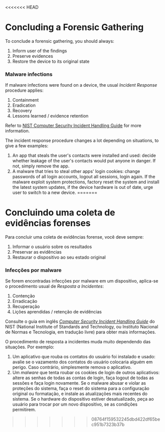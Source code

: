 <<<<<<< HEAD
# Concluding a Forensic Gathering

To conclude a forensic gathering, you should always:

1. Inform user of the findings
2. Preserve evidences
3. Restore the device to its original state

### Malware infections

If malware infections were found on a device, the usual _Incident Response_ procedure applies:

1. Containment
2. Eradication
3. Recovery
4. Lessons learned / evidence retention

Refer to [NIST Computer Security Incident Handling Guide](https://nvlpubs.nist.gov/nistpubs/specialpublications/nist.sp.800-61r2.pdf) for more information.

The incident response procedure changes a lot depending on situations, to give a few examples:

1. An app that steals the user's contacts were installed and used: decide whether leakage of the user's contacts would put anyone in danger. If not, simply remove the app.
2. A malware that tries to steal other apps' login cookies: change passwords of all login accounts, logout all sessions, login again. If the malware exploit system protections, factory reset the system and install the latest system updates, if the device hardware is out of date, urge user to switch to a new device.
=======
# Concluindo uma coleta de evidências forenses

Para concluir uma coleta de evidências forense, você deve sempre:

1. Informar o usuário sobre os resultados
2. Preservar as evidências&#x20;
3. Restaurar o dispositivo ao seu estado original

### Infecções por malware

Se forem encontradas infecções por malware em um dispositivo, aplica-se o procedimento usual de _Resposta a Incidentes_:

1. Contenção
2. Erradicação
3. Recuperação
4. Lições aprendidas / retenção de evidências

Consulte o guia em inglês [_Computer Security Incident Handling Guide_](https://nvlpubs.nist.gov/nistpubs/specialpublications/nist.sp.800-61r2.pdf) do NIST (National Institute of Standards and Technology, ou Instituto Nacional de Normas e Tecnologia, em tradução livre) para obter mais informações.

O procedimento de resposta a incidentes muda muito dependendo das situações. Por exemplo:

1. Um aplicativo que rouba os contatos do usuário foi instalado e usado: avalie se o vazamento dos contatos do usuário colocaria alguém em perigo. Caso contrário, simplesmente remova o aplicativo.
2. Um _malware_ que tenta roubar os cookies de login de outros aplicativos: altere as senhas de todas as contas de login, faça logout de todas as sessões e faça login novamente. Se o malware abusar e violar as proteções do sistema, faça o reset do sistema para a configuração original ou formatação, e instale as atualizações mais recentes do sistema. Se o hardware do dispositivo estiver desatualizado, peça ao usuário para trocar por um novo dispositivo, se as condições permitirem.
>>>>>>> 08764f159532245dbd422df65bec951b7323b37b
